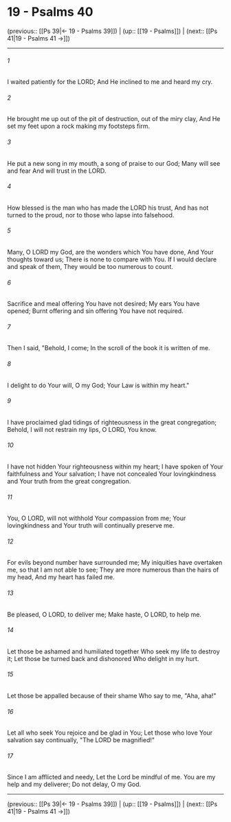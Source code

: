 # 19 - Psalms 40

(previous:: [[Ps 39|← 19 - Psalms 39]]) | (up:: [[19 - Psalms]]) | (next:: [[Ps 41|19 - Psalms 41 →]])

***


###### 1 
I waited patiently for the LORD; And He inclined to me and heard my cry. 

###### 2 
He brought me up out of the pit of destruction, out of the miry clay, And He set my feet upon a rock making my footsteps firm. 

###### 3 
He put a new song in my mouth, a song of praise to our God; Many will see and fear And will trust in the LORD. 

###### 4 
How blessed is the man who has made the LORD his trust, And has not turned to the proud, nor to those who lapse into falsehood. 

###### 5 
Many, O LORD my God, are the wonders which You have done, And Your thoughts toward us; There is none to compare with You. If I would declare and speak of them, They would be too numerous to count. 

###### 6 
Sacrifice and meal offering You have not desired; My ears You have opened; Burnt offering and sin offering You have not required. 

###### 7 
Then I said, "Behold, I come; In the scroll of the book it is written of me. 

###### 8 
I delight to do Your will, O my God; Your Law is within my heart." 

###### 9 
I have proclaimed glad tidings of righteousness in the great congregation; Behold, I will not restrain my lips, O LORD, You know. 

###### 10 
I have not hidden Your righteousness within my heart; I have spoken of Your faithfulness and Your salvation; I have not concealed Your lovingkindness and Your truth from the great congregation. 

###### 11 
You, O LORD, will not withhold Your compassion from me; Your lovingkindness and Your truth will continually preserve me. 

###### 12 
For evils beyond number have surrounded me; My iniquities have overtaken me, so that I am not able to see; They are more numerous than the hairs of my head, And my heart has failed me. 

###### 13 
Be pleased, O LORD, to deliver me; Make haste, O LORD, to help me. 

###### 14 
Let those be ashamed and humiliated together Who seek my life to destroy it; Let those be turned back and dishonored Who delight in my hurt. 

###### 15 
Let those be appalled because of their shame Who say to me, "Aha, aha!" 

###### 16 
Let all who seek You rejoice and be glad in You; Let those who love Your salvation say continually, "The LORD be magnified!" 

###### 17 
Since I am afflicted and needy, Let the Lord be mindful of me. You are my help and my deliverer; Do not delay, O my God.

***

(previous:: [[Ps 39|← 19 - Psalms 39]]) | (up:: [[19 - Psalms]]) | (next:: [[Ps 41|19 - Psalms 41 →]])
